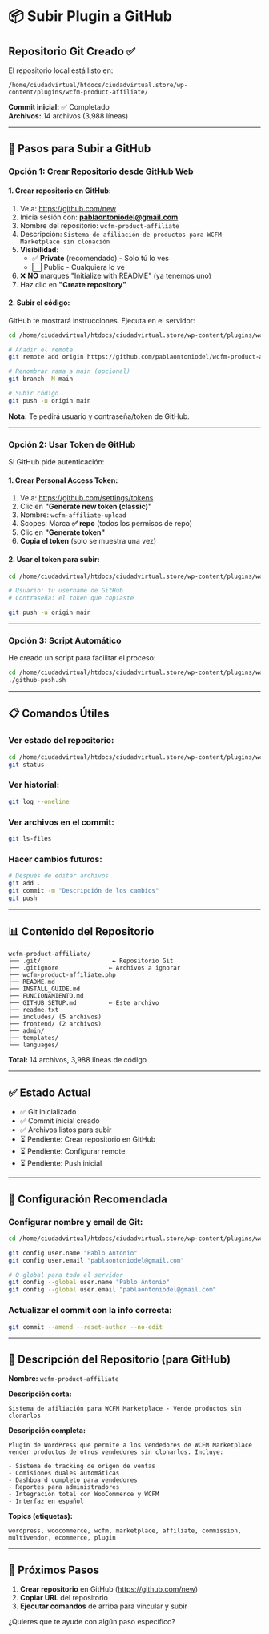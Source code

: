# 📦 Subir Plugin a GitHub

## Repositorio Git Creado ✅

El repositorio local está listo en:
```
/home/ciudadvirtual/htdocs/ciudadvirtual.store/wp-content/plugins/wcfm-product-affiliate/
```

**Commit inicial:** ✅ Completado  
**Archivos:** 14 archivos (3,988 líneas)

---

## 🚀 Pasos para Subir a GitHub

### **Opción 1: Crear Repositorio desde GitHub Web**

#### **1. Crear repositorio en GitHub:**

1. Ve a: https://github.com/new
2. Inicia sesión con: **pablaontoniodel@gmail.com**
3. Nombre del repositorio: `wcfm-product-affiliate`
4. Descripción: `Sistema de afiliación de productos para WCFM Marketplace sin clonación`
5. **Visibilidad**: 
   - ✅ **Private** (recomendado) - Solo tú lo ves
   - ⬜ Public - Cualquiera lo ve
6. ❌ **NO** marques "Initialize with README" (ya tenemos uno)
7. Haz clic en **"Create repository"**

#### **2. Subir el código:**

GitHub te mostrará instrucciones. Ejecuta en el servidor:

```bash
cd /home/ciudadvirtual/htdocs/ciudadvirtual.store/wp-content/plugins/wcfm-product-affiliate

# Añadir el remote
git remote add origin https://github.com/pablaontoniodel/wcfm-product-affiliate.git

# Renombrar rama a main (opcional)
git branch -M main

# Subir código
git push -u origin main
```

**Nota:** Te pedirá usuario y contraseña/token de GitHub.

---

### **Opción 2: Usar Token de GitHub**

Si GitHub pide autenticación:

#### **1. Crear Personal Access Token:**

1. Ve a: https://github.com/settings/tokens
2. Clic en **"Generate new token (classic)"**
3. Nombre: `wcfm-affiliate-upload`
4. Scopes: Marca **✅ repo** (todos los permisos de repo)
5. Clic en **"Generate token"**
6. **Copia el token** (solo se muestra una vez)

#### **2. Usar el token para subir:**

```bash
cd /home/ciudadvirtual/htdocs/ciudadvirtual.store/wp-content/plugins/wcfm-product-affiliate

# Usuario: tu username de GitHub
# Contraseña: el token que copiaste

git push -u origin main
```

---

### **Opción 3: Script Automático**

He creado un script para facilitar el proceso:

```bash
cd /home/ciudadvirtual/htdocs/ciudadvirtual.store/wp-content/plugins/wcfm-product-affiliate
./github-push.sh
```

---

## 📋 Comandos Útiles

### **Ver estado del repositorio:**
```bash
cd /home/ciudadvirtual/htdocs/ciudadvirtual.store/wp-content/plugins/wcfm-product-affiliate
git status
```

### **Ver historial:**
```bash
git log --oneline
```

### **Ver archivos en el commit:**
```bash
git ls-files
```

### **Hacer cambios futuros:**
```bash
# Después de editar archivos
git add .
git commit -m "Descripción de los cambios"
git push
```

---

## 📊 Contenido del Repositorio

```
wcfm-product-affiliate/
├── .git/                    ← Repositorio Git
├── .gitignore              ← Archivos a ignorar
├── wcfm-product-affiliate.php
├── README.md
├── INSTALL_GUIDE.md
├── FUNCIONAMIENTO.md
├── GITHUB_SETUP.md         ← Este archivo
├── readme.txt
├── includes/ (5 archivos)
├── frontend/ (2 archivos)
├── admin/
├── templates/
└── languages/
```

**Total:** 14 archivos, 3,988 líneas de código

---

## ✅ Estado Actual

- ✅ Git inicializado
- ✅ Commit inicial creado
- ✅ Archivos listos para subir
- ⏳ Pendiente: Crear repositorio en GitHub
- ⏳ Pendiente: Configurar remote
- ⏳ Pendiente: Push inicial

---

## 🔐 Configuración Recomendada

### **Configurar nombre y email de Git:**

```bash
cd /home/ciudadvirtual/htdocs/ciudadvirtual.store/wp-content/plugins/wcfm-product-affiliate

git config user.name "Pablo Antonio"
git config user.email "pablaontoniodel@gmail.com"

# O global para todo el servidor
git config --global user.name "Pablo Antonio"
git config --global user.email "pablaontoniodel@gmail.com"
```

### **Actualizar el commit con la info correcta:**
```bash
git commit --amend --reset-author --no-edit
```

---

## 📝 Descripción del Repositorio (para GitHub)

**Nombre:** `wcfm-product-affiliate`

**Descripción corta:**
```
Sistema de afiliación para WCFM Marketplace - Vende productos sin clonarlos
```

**Descripción completa:**
```
Plugin de WordPress que permite a los vendedores de WCFM Marketplace 
vender productos de otros vendedores sin clonarlos. Incluye:

- Sistema de tracking de origen de ventas
- Comisiones duales automáticas
- Dashboard completo para vendedores
- Reportes para administradores
- Integración total con WooCommerce y WCFM
- Interfaz en español
```

**Topics (etiquetas):**
```
wordpress, woocommerce, wcfm, marketplace, affiliate, commission, 
multivendor, ecommerce, plugin
```

---

## 🎯 Próximos Pasos

1. **Crear repositorio** en GitHub (https://github.com/new)
2. **Copiar URL** del repositorio
3. **Ejecutar comandos** de arriba para vincular y subir

¿Quieres que te ayude con algún paso específico?

